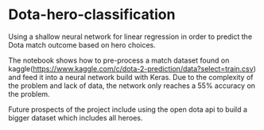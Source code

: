 # Dota-hero-classification
Using a shallow neural network for linear regression in order to predict the Dota match outcome based on hero choices.

The notebook shows how to pre-process a match dataset found on kaggle(https://www.kaggle.com/c/dota-2-prediction/data?select=train.csv) and feed it into a neural network build with Keras.
Due to the complexity of the problem and lack of data, the network only reaches a 55% accuracy on the problem.

Future prospects of the project include using the open dota api to build a bigger dataset which includes all heroes. 
